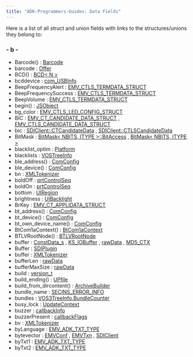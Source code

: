 ```yaml
---
title: "ADK-Programmers-Guides: Data Fields"
---
```


Here is a list of all struct and union fields with links to the structures/unions they belong to:

### - b -

- Barcode() : <a href="classvficpl_1_1_barcode.md#a291ffa0b7d79a020fb39f855c2ac3184">Barcode</a>
- barcode : <a href="classvficpl_1_1_offer.md#ad87311e613f049d9667c826c40465949">Offer</a>
- BCD() : <a href="classvfisdi_1_1_b_c_d.md#a47d321ad022139a6ba79ffd2e5d0b85f">BCD< N ></a>
- bcddevice : <a href="libcom_8h.md#a52dc7ba5707d6828dc2599a7da38d493">com_USBInfo</a>
- BeepFrequencyAlert : <a href="group___d_e_f___c_o_n_f___t_e_r_m.md#a2d2a207c6b103e0f8e9b21301150c5a6">EMV_CTLS_TERMDATA_STRUCT</a>
- BeepFrequencySuccess : <a href="group___d_e_f___c_o_n_f___t_e_r_m.md#a82bafc9160b85144ec5a62a8ae28e49f">EMV_CTLS_TERMDATA_STRUCT</a>
- BeepVolume : <a href="group___d_e_f___c_o_n_f___t_e_r_m.md#a93d1982261d2afed6ce0b169b9f89541">EMV_CTLS_TERMDATA_STRUCT</a>
- begin() : <a href="classvfiipc_1_1_j_s_object.md#ad69bd11391be1a1dba5c8202259664f8">JSObject</a>
- bg_color : <a href="group___a_d_k___l_e_d.md#a54969f5eff00f00a1b8452bf0f3a1884">EMV_CTLS_LED_CONFIG_STRUCT</a>
- BIC : <a href="group___a_d_k___t_r_x___e_x_e_c.md#ac465a1be252b46a02fce89851b6d60fb">EMV_CT_CANDIDATE_DATA_STRUCT</a> , <a href="group___f_u_n_c___f_l_o_w.md#ac465a1be252b46a02fce89851b6d60fb">EMV_CTLS_CANDIDATE_DATA_STRUCT</a>
- bic : <a href="group__sdiemvct.md#a2552a75af239709124a755e08ddb8cee">SDIClient::CTCandidateData</a> , <a href="group__sdiemvctls.md#a2552a75af239709124a755e08ddb8cee">SDIClient::CTLSCandidateData</a>
- BitMask : <a href="classvfisdi_1_1_bit_mask_1_1_bit_access.md#a3e5ccc6e46a9c6bbd35a9593fab1a6ce">BitMask< NBITS, ITYPE >::BitAccess</a> , <a href="structvfisdi_1_1_bit_mask.md#a386bfe03cf189e1667d2c058688a7200">BitMask< NBITS, ITYPE ></a>
- blacklist_optim : <a href="classpackmanlib_1_1platform_1_1_platform.md#ad1d7d4879d1fb8ed0d41ebe4dce1adc2">Platform</a>
- blacklists : <a href="classpackmanlib_1_1treeinfo_1_1_v_o_s_tree_info.md#a1a742cbc15274c5862c2d86ebb946399">VOSTreeInfo</a>
- ble_address() : <a href="class_com_config.md#a650efc2582147b8afe73fb6864e8123e">ComConfig</a>
- ble_device() : <a href="class_com_config.md#a60492ca27221615d8287a7c0453d83e1">ComConfig</a>
- bn : <a href="struct_x_m_l_tokenizer.md#a30782372abbc2adb360148192e53bd29">XMLTokenizer</a>
- boldOff : <a href="namespacevfiprt.md#ac8bea214e4bfc1129d80298f5794ae4d">prtControlSeq</a>
- boldOn : <a href="namespacevfiprt.md#a8e88a4d62f217bfbee3c4e27cb727797">prtControlSeq</a>
- bottom : <a href="namespacevfigui.md#a323a7064fba6e15e3e542e34fb19764e">UIRegion</a>
- brightness : <a href="namespacevfigui.md#a808f2e7711fb56c34550267a36f37e9b">UIBacklight</a>
- BrKey : <a href="group___d_e_f___c_o_n_f___a_p_p_l_i.md#aadaaf73921101bb812f90ec7c4a9d5dd">EMV_CT_APPLIDATA_STRUCT</a>
- bt_address() : <a href="class_com_config.md#ade9b87727d0a33bc5331f9425e051e2f">ComConfig</a>
- bt_device() : <a href="class_com_config.md#a180abc12542d25ee0bf2a8a73ca029c2">ComConfig</a>
- bt_own_device_name() : <a href="class_com_config.md#ad0c5bcfac0afdd54eadcc6d1d8b08ba5">ComConfig</a>
- BtCom1aContext() : <a href="struct_bt_com1a_context.md#a489ea39ab0cd453bc537ca54df8dc1a6">BtCom1aContext</a>
- BTLVRootNode() : <a href="struct_b_t_l_v_root_node.md#af9a6dc7e987d47f0c0ad55cfffef3600">BTLVRootNode</a>
- buffer : <a href="group___t_l_v_lite.md#aa4a5cb1231b31b80d904fe064aa6f5ff">ConstData_s</a> , <a href="engine__keyservice_8h.md#a3318d94a3af1715b57eb4116e02df0ae">KS_IOBuffer</a> , <a href="titusstubs_8cpp.md#a70e7ad2e1a45c8db5fba9ad4778bd400">rawData</a> , <a href="namespacesdi.md#a59e96eea04541ecd67c3faca41b13feb">MD5_CTX</a>
- Buffer : <a href="class_s_d_i_plugin.md#a8f502862992b828150656db48c9ce5fc">SDIPlugin</a>
- buffer : <a href="struct_x_m_l_tokenizer.md#aff2566f4c366b48d73479bef43ee4d2e">XMLTokenizer</a>
- bufferLen : <a href="titusstubs_8cpp.md#a1f294be17429b61adbf6d4f709888bbe">rawData</a>
- bufferMaxSize : <a href="titusstubs_8cpp.md#a892449d836228d6865ed50794f3919d1">rawData</a>
- build : <a href="svc__tms_8h.md#a1163e4c48bfe942050df503ac7f8e696">version_t</a>
- build_ending() : <a href="classpackmanlib_1_1node_1_1_u_pfile.md#ac55e237509418ccabdab923d50bb6f9a">UPfile</a>
- build_from_dircontent() : <a href="classpackmanlib_1_1io_1_1_archive_builder.md#a645c9064747dc30463a5c3994a6a2b60">ArchiveBuilder</a>
- bundle_name : <a href="libsecins_8h.md#ae86354da54ea4682613ae960d20fe627">SECINS_ERROR_INFO</a>
- bundles : <a href="classpackmanlib_1_1treeinfo_1_1_v_o_s3_tree_info_1_1_bundle_counter.md#af6da52befd2e204c166d43421d7400f4">VOS3TreeInfo.BundleCounter</a>
- busy_lock : <a href="struct_update_context.md#a2ccc77d945e9a4721f950c3fc490fa41">UpdateContext</a>
- buzzer : <a href="titusstubs_8cpp.md#a6cdd5b210a2bddaa28475d54fddb5bb8">callbackInfo</a>
- buzzerPresent : <a href="titusstubs_8cpp.md#aaf37cd473adc6e9d44e147fe2a303bd2">callbackFlags</a>
- bv : <a href="struct_x_m_l_tokenizer.md#ad2ee8371dd21488388ec6d0fdd2c5c4d">XMLTokenizer</a>
- byLanguage : <a href="_e_m_v___common___interface_8h.md#ac9461be31721da124dc596370c2c5f5d">EMV_ADK_TXT_TYPE</a>
- bytevector : <a href="structvfisdi_1_1_e_m_v_conf.md#a64b5be62be31dcda165d2c6c3c262fb5">EMVConf</a> , <a href="structvfisdi_1_1_e_m_v_txn.md#a64b5be62be31dcda165d2c6c3c262fb5">EMVTxn</a> , <a href="classvfisdi_1_1_s_d_i_client.md#a64b5be62be31dcda165d2c6c3c262fb5">SDIClient</a>
- byTxt1 : <a href="_e_m_v___common___interface_8h.md#aa0c67eb010f156a0bb3e4c377cb2a95b">EMV_ADK_TXT_TYPE</a>
- byTxt2 : <a href="_e_m_v___common___interface_8h.md#aac44db8e40f1330f2448db3b84d2ec80">EMV_ADK_TXT_TYPE</a>
